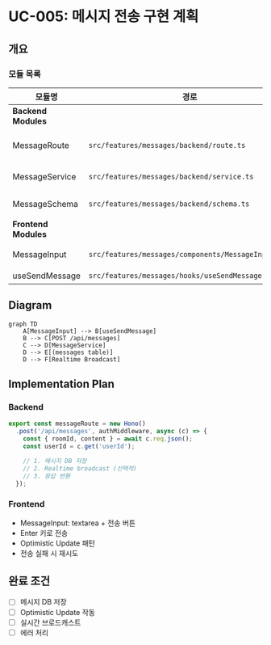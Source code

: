# UC-005: 메시지 전송 구현 계획

## 개요

### 모듈 목록

| 모듈명 | 경로 | 설명 |
|--------|------|------|
| **Backend Modules** |
| MessageRoute | `src/features/messages/backend/route.ts` | POST /api/messages 엔드포인트 |
| MessageService | `src/features/messages/backend/service.ts` | 메시지 생성 로직 |
| MessageSchema | `src/features/messages/backend/schema.ts` | 메시지 요청/응답 스키마 |
| **Frontend Modules** |
| MessageInput | `src/features/messages/components/MessageInput.tsx` | 메시지 입력 컴포넌트 |
| useSendMessage | `src/features/messages/hooks/useSendMessage.ts` | 메시지 전송 훅 |

## Diagram

```mermaid
graph TD
    A[MessageInput] --> B[useSendMessage]
    B --> C[POST /api/messages]
    C --> D[MessageService]
    D --> E[(messages table)]
    D --> F[Realtime Broadcast]
```

## Implementation Plan

### Backend
```typescript
export const messageRoute = new Hono()
  .post('/api/messages', authMiddleware, async (c) => {
    const { roomId, content } = await c.req.json();
    const userId = c.get('userId');

    // 1. 메시지 DB 저장
    // 2. Realtime broadcast (선택적)
    // 3. 응답 반환
  });
```

### Frontend
- MessageInput: textarea + 전송 버튼
- Enter 키로 전송
- Optimistic Update 패턴
- 전송 실패 시 재시도

## 완료 조건
- [ ] 메시지 DB 저장
- [ ] Optimistic Update 작동
- [ ] 실시간 브로드캐스트
- [ ] 에러 처리
